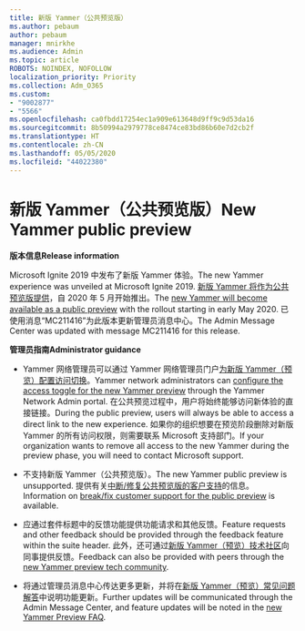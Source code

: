 ```yaml
---
title: 新版 Yammer（公共预览版）
ms.author: pebaum
author: pebaum
manager: mnirkhe
ms.audience: Admin
ms.topic: article
ROBOTS: NOINDEX, NOFOLLOW
localization_priority: Priority
ms.collection: Adm_O365
ms.custom:
- "9002877"
- "5566"
ms.openlocfilehash: ca0fbdd17254ec1a909e613648d9ff9c9d53da16
ms.sourcegitcommit: 8b50994a2979778ce8474ce83bd86b60e7d2cb2f
ms.translationtype: HT
ms.contentlocale: zh-CN
ms.lasthandoff: 05/05/2020
ms.locfileid: "44022380"
---
```

# <a name="new-yammer-public-preview"></a><span data-ttu-id="994be-102">新版 Yammer（公共预览版）</span><span class="sxs-lookup"><span data-stu-id="994be-102">New Yammer public preview</span></span>

<span data-ttu-id="994be-103">**版本信息**</span><span class="sxs-lookup"><span data-stu-id="994be-103">**Release information**</span></span>

<span data-ttu-id="994be-104">Microsoft Ignite 2019 中发布了新版 Yammer 体验。</span><span class="sxs-lookup"><span data-stu-id="994be-104">The new Yammer experience was unveiled at Microsoft Ignite 2019.</span></span> <span data-ttu-id="994be-105">[新版 Yammer 将作为公共预览版提供](https://docs.microsoft.com/yammer/get-started-with-yammer/newyammer-faq)，自 2020 年 5 月开始推出。</span><span class="sxs-lookup"><span data-stu-id="994be-105">The [new Yammer will become available as a public preview](https://docs.microsoft.com/yammer/get-started-with-yammer/newyammer-faq) with the rollout starting in early May 2020.</span></span> <span data-ttu-id="994be-106">已使用消息“MC211416”为此版本更新管理员消息中心。</span><span class="sxs-lookup"><span data-stu-id="994be-106">The Admin Message Center was updated with message MC211416 for this release.</span></span>

<span data-ttu-id="994be-107">**管理员指南**</span><span class="sxs-lookup"><span data-stu-id="994be-107">**Administrator guidance**</span></span>

- <span data-ttu-id="994be-108">Yammer 网络管理员可以通过 Yammer 网络管理员门户[为新版 Yammer（预览）配置访问切换](https://docs.microsoft.com/yammer/get-started-with-yammer/administrative-settings-opt-in-newyammer)。</span><span class="sxs-lookup"><span data-stu-id="994be-108">Yammer network administrators can [configure the access toggle for the new Yammer preview](https://docs.microsoft.com/yammer/get-started-with-yammer/administrative-settings-opt-in-newyammer) through the Yammer Network Admin portal.</span></span> <span data-ttu-id="994be-109">在公共预览过程中，用户将始终能够访问新体验的直接链接。</span><span class="sxs-lookup"><span data-stu-id="994be-109">During the public preview, users will always be able to access a direct link to the new experience.</span></span> <span data-ttu-id="994be-110">如果你的组织想要在预览阶段删除对新版 Yammer 的所有访问权限，则需要联系 Microsoft 支持部门。</span><span class="sxs-lookup"><span data-stu-id="994be-110">If your organization wants to remove all access to the new Yammer during the preview phase, you will need to contact Microsoft support.</span></span>

- <span data-ttu-id="994be-111">不支持新版 Yammer（公共预览版）。</span><span class="sxs-lookup"><span data-stu-id="994be-111">The new Yammer public preview is unsupported.</span></span> <span data-ttu-id="994be-112">提供有关[中断/修复公共预览版的客户支持](https://docs.microsoft.com/yammer/get-started-with-yammer/newyammer-faq#yammer-preview-customer-support)的信息。</span><span class="sxs-lookup"><span data-stu-id="994be-112">Information on [break/fix customer support for the public preview](https://docs.microsoft.com/yammer/get-started-with-yammer/newyammer-faq#yammer-preview-customer-support) is available.</span></span>

- <span data-ttu-id="994be-113">应通过套件标题中的反馈功能提供功能请求和其他反馈。</span><span class="sxs-lookup"><span data-stu-id="994be-113">Feature requests and other feedback should be provided through the feedback feature within the suite header.</span></span> <span data-ttu-id="994be-114">此外，还可通过[新版 Yammer（预览）技术社区](https://techcommunity.microsoft.com/t5/new-yammer-preview/bd-p/NewYammerPreview)向同事提供反馈。</span><span class="sxs-lookup"><span data-stu-id="994be-114">Feedback can also be provided with peers through the [new Yammer preview tech community](https://techcommunity.microsoft.com/t5/new-yammer-preview/bd-p/NewYammerPreview).</span></span>

- <span data-ttu-id="994be-115">将通过管理员消息中心传达更多更新，并将在[新版 Yammer（预览）常见问题解答](https://docs.microsoft.com/yammer/get-started-with-yammer/newyammer-faq)中说明功能更新。</span><span class="sxs-lookup"><span data-stu-id="994be-115">Further updates will be communicated through the Admin Message Center, and feature updates will be noted in the [new Yammer Preview FAQ](https://docs.microsoft.com/yammer/get-started-with-yammer/newyammer-faq).</span></span>
